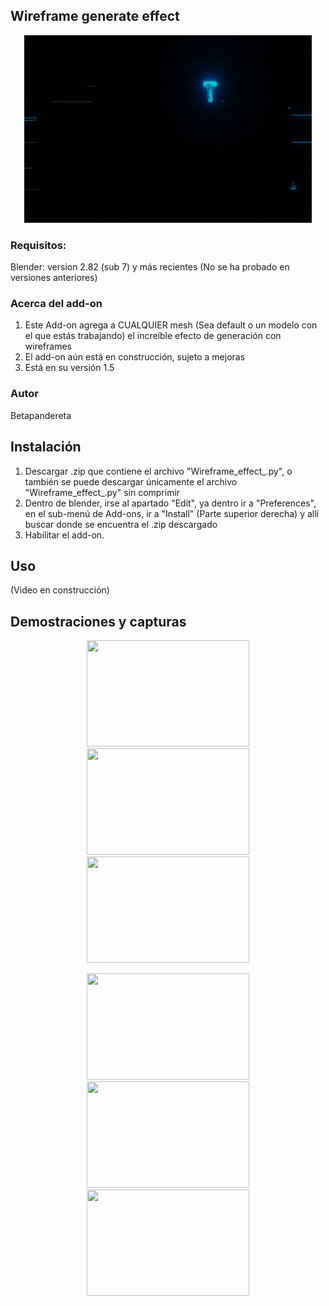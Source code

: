## Wireframe generate effect 

<p align="center">
  <img width="460" height="300" src=presentacion.gif>
</p>

### Requisitos:
  Blender:
      version 2.82 (sub 7) y más recientes (No se ha probado en versiones anteriores)
### Acerca del add-on
1. Este Add-on agrega a CUALQUIER mesh (Sea default o un modelo con el que estás trabajando) el increíble efecto de generación con wireframes
2. El add-on aún está en construcción, sujeto a mejoras
3. Está en su versión 1.5
### Autor
Betapandereta
## Instalación
1. Descargar .zip que contiene el archivo "Wireframe_effect_.py", o también se puede descargar únicamente el archivo  "Wireframe_effect_.py" sin comprimir
2. Dentro de blender, irse al apartado "Edit", ya dentro ir a "Preferences", en el sub-menú de Add-ons, ir a "Install" (Parte superior derecha) y allí buscar donde se encuentra el .zip descargado
3. Habilitar el add-on.
## Uso
(Video en construcción)
## Demostraciones y capturas
<p align="center">
  <img width="260" height="170" src=demo_suzanne_1.gif>
  <img width="260" height="170" src=demo_suzanne_3.gif>
  <img width="260" height="170" src=demo_suzanne_2.gif>
</p> 
<p align="center">
  <img width="260" height="170" src=demo_skull_vp.gif>
  <img width="260" height="170" src=demo_skull_w.gif>
  <img width="260" height="170" src=demo_skull.gif>
</p> 





